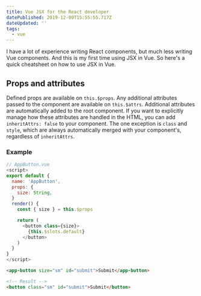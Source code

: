 ```yaml
---
title: Vue JSX for the React developer
datePublished: 2019-12-09T15:55:55.717Z
dateUpdated: ''
tags:
  - vue
---
```

I have a lot of experience writing React components, but much less writing Vue components. And this is my first time using JSX in Vue. So here's a quick cheatsheet on how to use JSX in Vue.

## Props and attributes

Defined props are available on `this.$props`. Any additional attributes passed to the component are available on `this.$attrs`. Additional attributes are automatically added to the root component. If you want to explicitly manage how these attributes are handled in the HTML, you can add `inheritAttrs: false` to your component. The one exception is `class` and `style`, which are always automatically merged with your component's, regardless of `inheritAttrs`.

### Example

```js
// AppButton.vue
<script>
export default {
  name: 'AppButton',
  props: {
    size: String,
  }
  render() {
    const { size } = this.$props

    return (
      <button class={size}>
        {this.$slots.default}
      </button>
    )
  }
}
</script>
```

```html
<app-button size="sm" id="submit">Submit</app-button>

<!-- Result -->
<button class="sm" id="submit">Submit</button>
```
